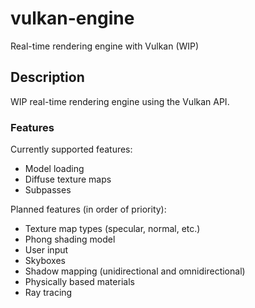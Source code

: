 # vulkan-engine
Real-time rendering engine with Vulkan (WIP)

## Description
WIP real-time rendering engine using the Vulkan API.
### Features
Currently supported features:
- Model loading
- Diffuse texture maps
- Subpasses

Planned features (in order of priority):
- Texture map types (specular, normal, etc.)
- Phong shading model
- User input
- Skyboxes
- Shadow mapping (unidirectional and omnidirectional)
- Physically based materials
- Ray tracing
